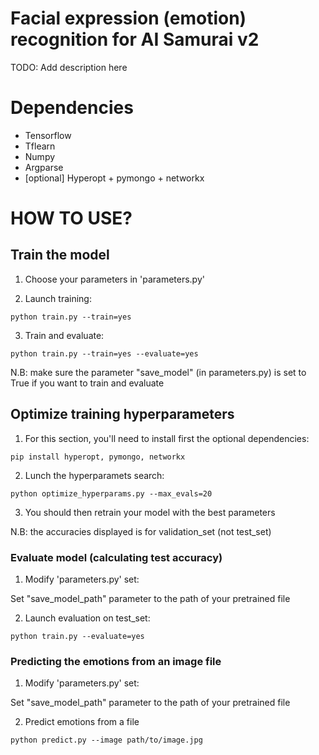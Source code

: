 
# Facial expression (emotion) recognition for AI Samurai v2

TODO: Add description here

# Dependencies

- Tensorflow
- Tflearn
- Numpy
- Argparse
- [optional] Hyperopt + pymongo + networkx

# HOW TO USE?

## Train the model
1. Choose your parameters in 'parameters.py'

2. Launch training:

```
python train.py --train=yes
```

3. Train and evaluate:

```
python train.py --train=yes --evaluate=yes
```

N.B: make sure the parameter "save_model" (in parameters.py) is set to True if you want to train and evaluate

## Optimize training hyperparameters
1. For this section, you'll need to install first the optional dependencies:
```
pip install hyperopt, pymongo, networkx
```

2. Lunch the hyperparamets search:
```
python optimize_hyperparams.py --max_evals=20
```

3. You should then retrain your model with the best parameters

N.B: the accuracies displayed is for validation_set (not test_set)

### Evaluate model (calculating test accuracy)

1. Modify 'parameters.py' set:

Set "save_model_path" parameter to the path of your pretrained file

2. Launch evaluation on test_set:

```
python train.py --evaluate=yes
```

### Predicting the emotions from an image file

1. Modify 'parameters.py' set:

Set "save_model_path" parameter to the path of your pretrained file

2. Predict emotions from a file

```
python predict.py --image path/to/image.jpg
```